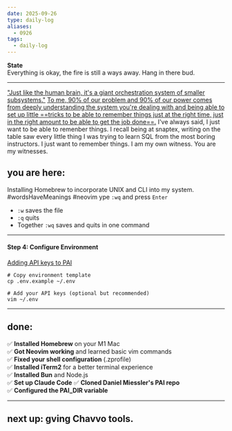 ```yaml
---
date: 2025-09-26
type: daily-log
aliases:
  - 0926
tags:
  - daily-log
---
```


**State**  
Everything is okay, the fire is still a ways away. Hang in there bud.

---
["Just like the human brain, it's a giant orchestration system of smaller subsystems."](https://danielmiessler.com/blog/personal-ai-infrastructure#:~:text=Just%20like%20the%20human%20brain%2C%20it%27s%20a%20giant%20orchestration%20system%20of%20smaller%20subsystems.) 
[To me, 90% of our problem and 90% of our power comes from deeply understanding the system you're dealing with and being able to set up little ==tricks to be able to remember things just at the right time, just in the right amount to be able to get the job done==.](https://danielmiessler.com/blog/personal-ai-infrastructure#:~:text=To%20me%2C%2090%25%20of%20our%20problem%20and%2090%25%20of%20our%20power%20comes%20from%20deeply%20understanding%20the%20system%20you%27re%20dealing%20with%20and%20being%20able%20to%20set%20up%20little%20tricks%20to%20be%20able%20to%20remember%20things%20just%20at%20the%20right%20time%2C%20just%20in%20the%20right%20amount%20to%20be%20able%20to%20get%20the%20job%20done.)
I've always said, I just want to be able to remenber things. I recall being at snaptex, writing on the table saw every little thing I was trying to learn SQL from the most boring instructors. 
I just want to remember things. I am my own witness. You are my witnesses. 

## you are here:
Installing Homebrew to incorporate UNIX and CLI into my system.
#wordsHaveMeanings
#neovim ype `:wq` and press `Enter`

- `:w` saves the file
- `:q` quits
- Together `:wq` saves and quits in one command
---
#### **Step 4: Configure Environment**

[Adding API keys to PAI](https://github.com/danielmiessler/PAI/blob/main/README.md#step-4-configure-environment)

```shell
# Copy environment template
cp .env.example ~/.env

# Add your API keys (optional but recommended)
vim ~/.env
```
---
## done:
✅ **Installed Homebrew** on your M1 Mac  
✅ **Got Neovim working** and learned basic vim commands  
✅ **Fixed your shell configuration** (.zprofile)  
✅ **Installed iTerm2** for a better terminal experience  
✅ **Installed Bun** and Node.js  
✅ **Set up Claude Code** ✅ **Cloned Daniel Miessler's PAI repo**  
✅ **Configured the PAI_DIR variable**

---
## next up: gving Chavvo tools. 

